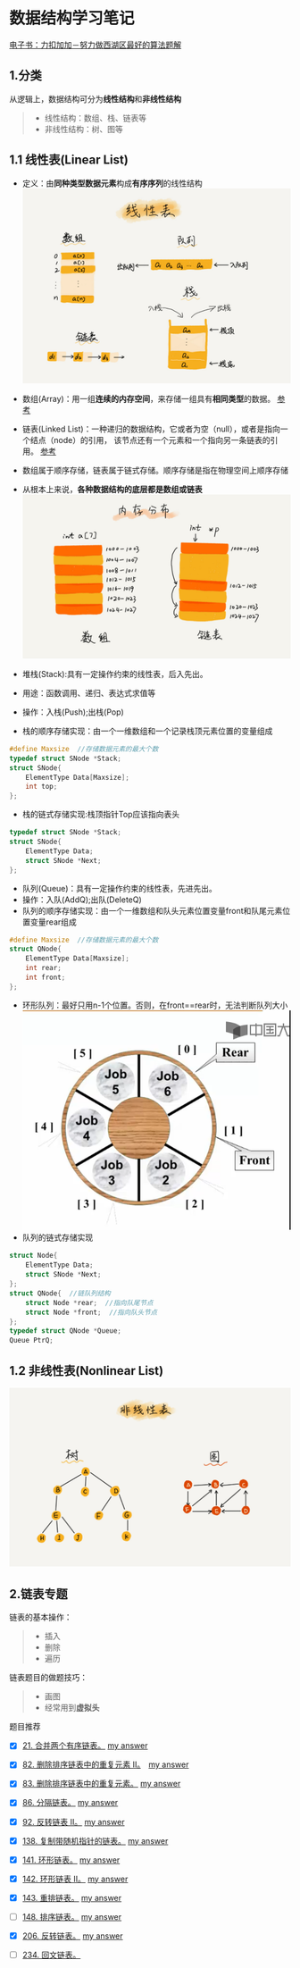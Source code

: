 # 数据结构学习笔记

[电子书：力扣加加－努力做西湖区最好的算法题解](https://leetcode-solution-leetcode-pp.gitbook.io/leetcode-solution/)

## 1.分类

从逻辑上，数据结构可分为**线性结构**和**非线性结构**

>* 线性结构：数组、栈、链表等
>* 非线性结构：树、图等

## 1.1 线性表(Linear List)
* 定义：由**同种类型数据元素**构成**有序序列**的线性结构
![linear_list](./imgs/linear_list.png "线性表")

* 数组(Array)：用一组**连续的内存空间**，来存储一组具有**相同类型**的数据。
  [参考](https://www.cnblogs.com/fengxiaoyuan/p/10934399.html)
* 链表(Linked List)：一种递归的数据结构，它或者为空（null），或者是指向一个结点（node）的引用，
  该节点还有一个元素和一个指向另一条链表的引用。
  [参考](https://www.cnblogs.com/fengxiaoyuan/p/10940845.html)
* 数组属于顺序存储，链表属于链式存储。顺序存储是指在物理空间上顺序存储
* 从根本上来说，**各种数据结构的底层都是数组或链表**
  ![数组与链表的存储方式](./imgs/array_and_linkedList.png "数组与链表的存储方式")
  
* 堆栈(Stack):具有一定操作约束的线性表，后入先出。
* 用途：函数调用、递归、表达式求值等
* 操作：入栈(Push);出栈(Pop)
* 栈的顺序存储实现：由一个一维数组和一个记录栈顶元素位置的变量组成
```c++
#define Maxsize  //存储数据元素的最大个数
typedef struct SNode *Stack;
struct SNode{
    ElementType Data[Maxsize];
    int top;
};
```
* 栈的链式存储实现:栈顶指针Top应该指向表头
```c++
typedef struct SNode *Stack;
struct SNode{
    ElementType Data;
    struct SNode *Next;
};
```

* 队列(Queue)：具有一定操作约束的线性表，先进先出。
* 操作：入队(AddQ);出队(DeleteQ)
* 队列的顺序存储实现：由一个一维数组和队头元素位置变量front和队尾元素位置变量rear组成
```c++
#define Maxsize  //存储数据元素的最大个数
struct QNode{
    ElementType Data[Maxsize];
    int rear;
    int front;
};
```
* 环形队列：最好只用n-1个位置。否则，在front==rear时，无法判断队列大小
  ![环形队列](./imgs/circle_queue.png  "环形队列")
* 队列的链式存储实现
```c++
struct Node{
    ElementType Data;
    struct SNode *Next;
};
struct QNode{  //链队列结构
    struct Node *rear;  //指向队尾节点
    struct Node *front;  //指向队头节点
};
typedef struct QNode *Queue;
Queue PtrQ; 
```

## 1.2 非线性表(Nonlinear List)
![nonlinear_list](./imgs/nonlinear_list.png "非线性表")

## 2.链表专题

链表的基本操作：
>* 插入
>* 删除
>* 遍历

链表题目的做题技巧：
>* 画图
>* 经常用到**虚拟头**

题目推荐

* [x] [21. 合并两个有序链表。](https://leetcode-cn.com/problems/merge-two-sorted-lists/) [my answer](./leetcode/offer25_mergeTwoLists.cpp)
* [x] [82. 删除排序链表中的重复元素 II。](https://leetcode-cn.com/problems/remove-duplicates-from-sorted-list-ii/)　[my answer](./leetcode/82_Remove_Duplicates_from_Sorted_List2.cpp)
* [x] [83. 删除排序链表中的重复元素。](https://leetcode-cn.com/problems/remove-duplicates-from-sorted-list/) [my answer](./leetcode/83_Remove_Duplicates_from_Sorted_List.cpp)
* [x] [86. 分隔链表。](https://leetcode-cn.com/problems/partition-list/) [my answer](./leetcode/86_Partition_List.cpp)
* [x] [92. 反转链表 II。](https://leetcode-cn.com/problems/reverse-linked-list-ii/) [my answer](./leetcode/92_Reverse_Linked_List_II.cpp)
* [x] [138. 复制带随机指针的链表。](https://leetcode-cn.com/problems/copy-list-with-random-pointer/) [my answer](./leetcode/138._Copy_List_with_Random_Pointer.cpp)
* [x] [141. 环形链表。](https://leetcode-cn.com/problems/linked-list-cycle/) [my answer](./leetcode/141_Linked_List_Cycle.cpp)
* [x] [142. 环形链表 II。](https://leetcode-cn.com/problems/linked-list-cycle-ii/) [my answer](./leetcode/142_Linked_List_Cycle_plus.cpp)
* [x] [143. 重排链表。](https://leetcode-cn.com/problems/reorder-list/) [my answer](./leetcode/143_Reorder_List.cpp)
* [ ] [148. 排序链表。](https://leetcode-cn.com/problems/sort-list/) [my answer](./leetcode/148_Sort_List.cpp)
* [x] [206. 反转链表。](https://leetcode-cn.com/problems/reverse-linked-list/) [my answer](./leetcode/206_Reverse_Linked_List.cpp)
* [ ] [234. 回文链表。](https://leetcode-cn.com/problems/palindrome-linked-list/)

